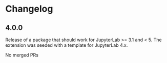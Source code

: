 # Changelog

<!-- <START NEW CHANGELOG ENTRY> -->

## 4.0.0

Release of a package that should work for JupyterLab >= 3.1 and \< 5. The extension was seeded with a template for JupyterLab 4.x.

No merged PRs

<!-- <END NEW CHANGELOG ENTRY> -->
